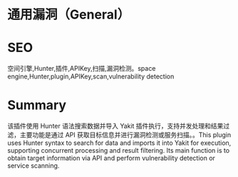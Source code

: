 # 通用漏洞（General）
# SEO
空间引擎,Hunter,插件,APIKey,扫描,漏洞检测。space engine,Hunter,plugin,APIKey,scan,vulnerability detection
# Summary
该插件使用 Hunter 语法搜索数据并导入 Yakit 插件执行，支持并发处理和结果过滤，主要功能是通过 API 获取目标信息并进行漏洞检测或服务扫描。。This plugin uses Hunter syntax to search for data and imports it into Yakit for execution, supporting concurrent processing and result filtering. Its main function is to obtain target information via API and perform vulnerability detection or service scanning.
